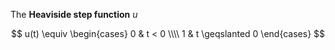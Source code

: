 The **Heaviside step function** $u$

$$
u(t) \equiv \begin{cases} 0 & t < 0 \\\\ 1 & t \geqslanted 0 \end{cases}
$$